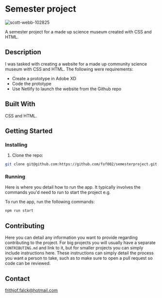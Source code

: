 # Semester project


![scott-webb-102825](https://user-images.githubusercontent.com/80104002/207567950-0bbc6d0b-6a79-41ab-a189-90f93cff6fa4.jpg)

A semester project for a made up science museum created with CSS and HTML.

## Description

I was tasked with creating a website for a made up community science museum with CSS and HTML. The following were requirements: 

- Create a prototype in Adobe XD
- Code the prototype
- Use Netlify to launch the website from the Github repo

## Built With

CSS and HTML.

## Getting Started

### Installing

1. Clone the repo:

```bash
git clone git@github.com:https://github.com/fof002/semesterproject.git
```

### Running

Here is where you detail how to run the app. It typically involves the commands you'd need to run to start the project e.g.

To run the app, run the following commands:

```bash
npm run start
```

## Contributing

Here you can detail any information you want to provide regarding contributing to the project. For big projects you will usually have a separate `CONTRIBUTING.md` and link to it, but for smaller projects you can simply include instructions here. These instructions can simply detail the process you want a person to take, such as to make sure to open a pull request so code can be reviewed.

## Contact

frithjof.falck@hotmail.com
